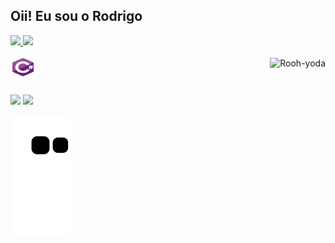 ## Oii! Eu sou o Rodrigo
 <div>
  <a href="https://github.com/Roohsb">
  <img height="180em" src="https://github-readme-stats.vercel.app/api?username=Roohsb&show_icons=true&theme=dracula&include_all_commits=true&count_private=true"/>
  <img height="180em" src="https://github-readme-stats.vercel.app/api/top-langs/?username=Roohsb&layout=compact&langs_count=7&theme=dracula"/>
</div>
<div style="display: inline_block"><br>
  <img align="center" alt="Rooh-Csharp" height="30" width="40" src="https://raw.githubusercontent.com/devicons/devicon/master/icons/csharp/csharp-original.svg">
  <img align="right" alt="Rooh-yoda" src="https://loading.io/mod/spinner/coin/index.svg">
</div>
  
  ##
 
<div> 
  <a href="#" target="_blank"><img src="https://img.shields.io/badge/YouTube-FF0000?style=for-the-badge&logo=youtube&logoColor=white" target="_blank"></a>
  <a href="#" target="_blank"><img src="https://img.shields.io/badge/Twitch-9146FF?style=for-the-badge&logo=twitch&logoColor=white" target="_blank"></a>
   
  ![Snake animation](https://github.com/rafaballerini/rafaballerini/blob/output/github-contribution-grid-snake.svg)
 
</div>
